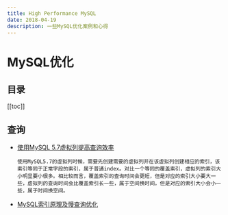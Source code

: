 ```yaml
---
title: High Performance MySQL
date: 2018-04-19
description: 一些MySQL优化案例和心得
---
```


# MySQL优化

<!--# 简介
MySQL优化案例-->

## 目录

[[toc]]

## 查询

- [使用MySQL 5.7虚拟列提高查询效率](https://yq.aliyun.com/articles/495586?spm=a2c4e.11153940.bloghomeflow.28.632c291adDwIsb)

    ```
    使用MySQL5.7的虚拟列时候，需要先创建需要的虚拟列并在该虚拟列创建相应的索引，该索引等同于正常字段的索引，属于普通index。对比一个等同的覆盖索引，虚拟列的索引大小明显要小很多。相比较而言，覆盖索引的查询时间会更短，但是对应的索引大小要大一些，虚拟列的查询时间会比覆盖索引长一些，属于空间换时间，但是对应的索引大小会小一些，属于时间换空间。
    ```

- [MySQL索引原理及慢查询优化](https://tech.meituan.com/mysql-index.html)









